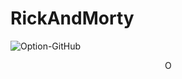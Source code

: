 # RickAndMorty
![Option-GitHub](https://docs.github.com/assets/cb-34382/images/help/desktop/clone-choose-button-url-mac.png)

<p align="center">
  <img src="https://docs.github.com/assets/cb-34382/images/help/desktop/clone-choose-button-url-mac.png" alt="Option-GitHub" width="10" height="20">
</p>
